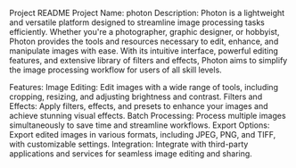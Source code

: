 Project README
Project Name: photon
Description:
Photon is a lightweight and versatile platform designed to streamline image processing tasks efficiently. Whether you're a photographer, graphic designer, or hobbyist, Photon provides the tools and resources necessary to edit, enhance, and manipulate images with ease. With its intuitive interface, powerful editing features, and extensive library of filters and effects, Photon aims to simplify the image processing workflow for users of all skill levels.

Features:
Image Editing: Edit images with a wide range of tools, including cropping, resizing, and adjusting brightness and contrast.
Filters and Effects: Apply filters, effects, and presets to enhance your images and achieve stunning visual effects.
Batch Processing: Process multiple images simultaneously to save time and streamline workflows.
Export Options: Export edited images in various formats, including JPEG, PNG, and TIFF, with customizable settings.
Integration: Integrate with third-party applications and services for seamless image editing and sharing.